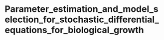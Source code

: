 # Parameter_estimation_and_model_selection_for_stochastic_differential_equations_for_biological_growth